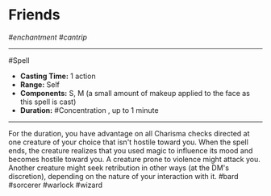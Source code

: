 # Friends
*#enchantment #cantrip*
___ 
#Spell
- **Casting Time:** 1 action
- **Range:** Self
- **Components:** S, M (a small amount of makeup applied to the face as this spell is cast)
- **Duration:** #Concentration , up to 1 minute
---
For the duration, you have advantage on all Charisma checks directed at one creature of your choice that isn't hostile toward you. When the spell ends, the creature realizes that you used magic to influence its mood and becomes hostile toward you. A creature prone to violence might attack you. Another creature might seek retribution in other ways (at the DM's discretion), depending on the nature of your interaction with it.
#bard
#sorcerer
#warlock
#wizard